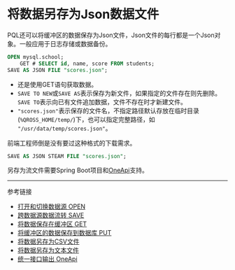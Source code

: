 # 将数据另存为Json数据文件
PQL还可以将缓冲区的数据保存为Json文件，Json文件的每行都是一个Json对象。一般应用于日志存储或数据备份。
```sql
OPEN mysql.school;
    GET # SELECT id, name, score FROM students;
SAVE AS JSON FILE "scores.json";
```
* 还是使用GET语句获取数据。
* `SAVE TO NEW`或`SAVE AS`表示保存为新文件，如果指定的文件存在则先删除。`SAVE TO`表示向已有文件追加数据，文件不存在时才新建文件。
* `"scores.json"`表示保存的文件名，不指定路径默认存放在临时目录(`%QROSS_HOME/temp/`)下，也可以指定完整路径，如 `"/usr/data/temp/scores.json"`。

前端工程师倒是没有要过这种格式的下载需求。
```sql
SAVE AS JSON STEAM FILE "scores.json";
```
另存为流文件需要Spring Boot项目和[OneApi](/oneapi/overview.md)支持。

---
参考链接
* [打开和切换数据源 OPEN](/pql/open.md)
* [跨数据源数据流转 SAVE](/pql/save.md)
* [将数据保存在缓冲区 GET](/pql/get.md)
* [将缓冲区的数据保存到数据库 PUT](/pql/put.md)
* [将数据另存为CSV文件](/pql/csv.md)
* [将数据另存为文本文件](/pql/txt.md)
* [统一接口输出 OneApi](/oneapi/overview.md)